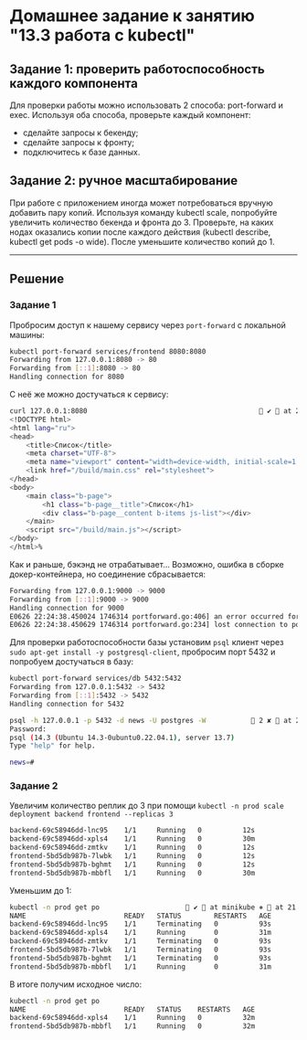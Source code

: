 # Домашнее задание к занятию "13.3 работа с kubectl"
## Задание 1: проверить работоспособность каждого компонента
Для проверки работы можно использовать 2 способа: port-forward и exec. Используя оба способа, проверьте каждый компонент:
* сделайте запросы к бекенду;
* сделайте запросы к фронту;
* подключитесь к базе данных.

## Задание 2: ручное масштабирование

При работе с приложением иногда может потребоваться вручную добавить пару копий. Используя команду kubectl scale, попробуйте увеличить количество бекенда и фронта до 3. Проверьте, на каких нодах оказались копии после каждого действия (kubectl describe, kubectl get pods -o wide). После уменьшите количество копий до 1.

---

## Решение
### Задание 1
Пробросим доступ к нашему сервису через ``port-forward`` с локальной машины:
```bash
kubectl port-forward services/frontend 8080:8080
Forwarding from 127.0.0.1:8080 -> 80
Forwarding from [::1]:8080 -> 80
Handling connection for 8080
```
С неё же можно достучаться к сервису:
```bash
curl 127.0.0.1:8080                                           ✔  at 22:21:09   
<!DOCTYPE html>
<html lang="ru">
<head>
    <title>Список</title>
    <meta charset="UTF-8">
    <meta name="viewport" content="width=device-width, initial-scale=1.0">
    <link href="/build/main.css" rel="stylesheet">
</head>
<body>
    <main class="b-page">
        <h1 class="b-page__title">Список</h1>
        <div class="b-page__content b-items js-list"></div>
    </main>
    <script src="/build/main.js"></script>
</body>
</html>%                                                                                 
```
Как и раньше, бэкэнд не отрабатывает... Возможно, ошибка в сборке докер-контейнера, но соединение сбрасывается:
```bash
Forwarding from 127.0.0.1:9000 -> 9000
Forwarding from [::1]:9000 -> 9000
Handling connection for 9000
E0626 22:24:38.450024 1746314 portforward.go:406] an error occurred forwarding 9000 -> 9000: error forwarding port 9000 to pod 48fafe492746e13537366ba7501eef0894278a1937c12b6a6ff391b73374459c, uid : exit status 1: 2022/06/26 19:24:38 socat[1614948] E connect(5, AF=2 127.0.0.1:9000, 16): Connection refused
E0626 22:24:38.450629 1746314 portforward.go:234] lost connection to pod
```
Для проверки работоспособности базы установим ``psql`` клиент через ``sudo apt-get install -y postgresql-client``, пробросим порт 5432 и попробуем достучаться в базу:
```bash
kubectl port-forward services/db 5432:5432
Forwarding from 127.0.0.1:5432 -> 5432
Forwarding from [::1]:5432 -> 5432
Handling connection for 5432

psql -h 127.0.0.1 -p 5432 -d news -U postgres -W            2 ✘  at 22:28:21   
Password: 
psql (14.3 (Ubuntu 14.3-0ubuntu0.22.04.1), server 13.7)
Type "help" for help.

news=# 
```

### Задание 2
Увеличим количество реплик до 3 при помощи ``kubectl -n prod scale deployment backend frontend --replicas 3``
```bash
backend-69c58946dd-lnc95    1/1     Running   0          12s
backend-69c58946dd-xpls4    1/1     Running   0          30m
backend-69c58946dd-zmtkv    1/1     Running   0          12s
frontend-5bd5db987b-7lwbk   1/1     Running   0          12s
frontend-5bd5db987b-bghmt   1/1     Running   0          12s
frontend-5bd5db987b-mbbfl   1/1     Running   0          30m
```
Уменьшим до 1:
```bash
kubectl -n prod get po                      ✔  at minikube ⎈  at 21:28:11   
NAME                        READY   STATUS        RESTARTS   AGE
backend-69c58946dd-lnc95    1/1     Terminating   0          93s
backend-69c58946dd-xpls4    1/1     Running       0          31m
backend-69c58946dd-zmtkv    1/1     Terminating   0          93s
frontend-5bd5db987b-7lwbk   1/1     Terminating   0          93s
frontend-5bd5db987b-bghmt   1/1     Terminating   0          93s
frontend-5bd5db987b-mbbfl   1/1     Running       0          31m
```
В итоге получим исходное число:
```bash
kubectl -n prod get po
NAME                        READY   STATUS    RESTARTS   AGE
backend-69c58946dd-xpls4    1/1     Running   0          32m
frontend-5bd5db987b-mbbfl   1/1     Running   0          32m
```